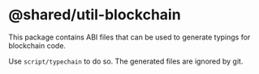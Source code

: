 # @shared/util-blockchain

This package contains ABI files that can be used to generate typings for blockchain code.

Use `script/typechain` to do so. The generated files are ignored by git.
